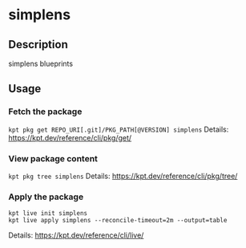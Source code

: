 # simplens

## Description
simplens blueprints

## Usage

### Fetch the package
`kpt pkg get REPO_URI[.git]/PKG_PATH[@VERSION] simplens`
Details: https://kpt.dev/reference/cli/pkg/get/

### View package content
`kpt pkg tree simplens`
Details: https://kpt.dev/reference/cli/pkg/tree/

### Apply the package
```
kpt live init simplens
kpt live apply simplens --reconcile-timeout=2m --output=table
```
Details: https://kpt.dev/reference/cli/live/
